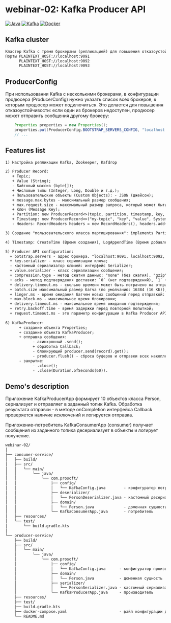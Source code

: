 # webinar-02: Kafka Producer API
[![Java](https://img.shields.io/badge/Java-E43222??style=for-the-badge&logo=openjdk&logoColor=FFFFFF)](https://www.java.com/)
[![Kafka](https://img.shields.io/badge/Kafka-000000??style=for-the-badge&logo=apachekafka)](https://kafka.apache.org/)
[![Docker](https://img.shields.io/badge/Docker-0E2B62??style=for-the-badge&logo=Docker&logoColor=FFFFFF)](https://www.docker.com/)

## Kafka cluster
```txt
Кластер Kafka с тремя брокерами (репликацией) для повышения отказоустойчивости и масштабируемости системы
Порты PLAINTEXT_HOST://localhost:9091
      PLAINTEXT_HOST://localhost:9092
      PLAINTEXT_HOST://localhost:9093 
```
## ProducerConfig
При использовании Kafka с несколькими брокерами, в конфигурации продюсера (ProducerConfig) нужно указать список всех 
брокеров, к которым продюсер может подключиться. Это делается для повышения отказоустойчивости: если один из брокеров 
недоступен, продюсер может отправить сообщения другому брокеру:  
```java
    Properties properties = new Properties();
    properties.put(ProducerConfig.BOOTSTRAP_SERVERS_CONFIG, "localhost:9091, localhost:9092, localhost:9093");  
    // ...
```

## Features list
```txt
1) Настройка репликации Kafka, Zookeeper, Kafdrop 

2) Producer Record: 
   + Topic; 
   + Value (String); 
   - Байтовый массив (byte[]); 
   + Числовые типы (Integer, Long, Double и т.д.); 
   + Пользовательские объекты (Custom Objects): - JSON (джейсон); 
   + message.max.bytes - максимальный размер сообщения;
   + max.request.size - максимальный размер запроса, который может быть отправлен продюсером;
   + Ключ (Message Key);
   + Partition: new ProducerRecord<>(topic, partition, timestamp, key, value);
   + Timestamp: new ProducerRecord<>("my-topic", "key", "value", System.currentTimeMillis());
   - Headers: RecordHeaders headers = new RecordHeaders(), headers.add(new RecordHeader("header-key1", "header-value1".getBytes())), new ProducerRecord<>("my-topic", null, "key", "value", headers). 

3) Создание "пользовательского класса партицирования": implements Partitioner.  

4) Timestamp: CreateTime (Время создания), LogAppendTime (Время добавления в лог). 

5) Producer API configuration:
  + botstrap.servers - адрес брокера. "localhost:9091, localhost:9092, localhost:9093";
  + key.serializer - класс серилизации ключа;
  - кастомный сериализатор ключей: интерфейс Serializer;
  + value.serializer - класс сериализации сообщения;
  + compression.type - метод сжатия данных: "none" (без сжатия), "gzip" (используется алгоритм Gzip), "snappy" (используется алгоритм Snappy), "lz4" (используется алгоритм LZ4); 
  + acks - метод подтверждения доставки: `0` (нет подтверждений), `1` (подтверждение лидера), `all` (подтверждение от всех реплик);
  + delivery.timeout.ms - сколько времени может быть потрачено на отправку сообщения (или время возвращения результата от .send()) (по умолчанию 2 минуты).;
  + batch.size максимальный размер батча (по умолчанию: 16384 (16 КБ)), props.put("batch.size", 32768);
  + linger.ms - время ожидания батчем новых сообщений перед отправкой: props.put("linger.ms", 0) (По умолчанию 0);
  + max.block.ms - максимальное время блокировки;
  + delivery.timeout.ms - максимальное время ожидания подтверждения;
  + retry.backoff.time - время задержки перед повторной попыткой;
  + request.timeout.ms - это параметр конфигурации в Kafka Producer API, который определяет максимальное время ожидания ответа на запрос от брокера Kafka после отправки запроса.
  
6) KafkaProducer:
      + создание объекта Properties;
      + создание объекта KafkaProducer;  
      + отправка сообщения:
            - асинхронный .send();
            + обработка Callback;   
            - блокирующий producer.send(record).get();  
            - producer.flush() - сброса буферов и отправки всех накопленных сообщений.    
      - закрытие:
            - .close();
            - .close(Duration.ofSeconds(60)).
```

## Demo's description
Приложение KafkaProducerApp формирует 10 объектов класса Person, сериализует и отправляет в заданный топик Kafka.
Обработка результата отправки - в методе onCompletion интерфейса Callback проверяется наличие исключений и логируется 
отправка.

Приложение-потребитель KafkaConsumerApp (consumer) получает сообщения из заданного топика десериализует в объекты и 
логирует получение.

```txt
webinar-02/
│
├── consumer-service/
│   ├── build/
│   ├── src/
│   │   └── main/
│   │       └── java/
│   │           └── com.prosoft/
│   │               ├── config/
│   │               │   └── KafkaConfig.java        - конфигуратор потребителя
│   │               ├── deserializer/
│   │               │   └── PersonDeserializer.java - кастомный десериализатор
│   │               ├── domain/
│   │               │   └── Person.java             - доменная сущность
│   │               └── KafkaConsumerApp.java       - потребитель
│   ├── resources/
│   └── test/
│       └── build.gradle.kts
│
└── producer-service/
    ├── build/
    ├── src/
    │   └── main/
    │       └── java/
    │           └── com.prosoft/
    │               ├── config/
    │               │   └── KafkaConfig.java      - конфигуратор производителя
    │               ├── domain/
    │               │   └── Person.java           - доменная сущность
    │               ├── serializer/
    │               │   └── PersonSerializer.java - кастомный сериализатор
    │               └── KafkaProducerApp.java     - производитель 
    ├── resources/
    ├── test/
    ├── build.gradle.kts
    ├── docker-compose.yaml                       - файл конфигурации для Docker Compose
    └── README.md
```
